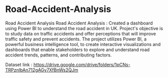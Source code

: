 # Road-Accident-Analysis
Road Accident Analysis 
Road Accident Analysis : 
Created a dashboard using Power BI to understand the road accident in UK.
Project's objective is to study data on traffic accidents and offer perceptions that will improve traffic safety and prevent accidents.
The project utilizes Power BI, a powerful business intelligence tool, to create interactive visualizations and dashboards that enable stakeholders to explore and understand road accident trends, patterns, and contributing factors. 

Dataset link : https://drive.google.com/drive/folders/1pCNs-TRPznlbAn712gAGy7XfBnWs2QJm
